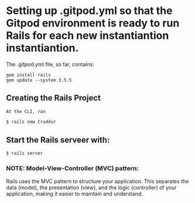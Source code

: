 # Setting up .gitpod.yml so that the Gitpod environment is ready to run Rails for each new  instantiantion instantiantion.
The .gitpod.yml file, so far, contains:

    gem install rails
    gem update --system 3.5.5


 ## Creating the Rails Project
    At the CLI, ran 

```bash 
$ rails new Cruddur
```

## Start the Rails serveer with:
```bash
$ rails server
```
    
 ### NOTE: Model-View-Controller (MVC) pattern: 
 Rails uses the MVC pattern to structure your application. This separates the data (model), the presentation (view), and the logic (controller) of your application, making it easier to maintain and understand.   